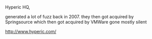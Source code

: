
Hyperic HQ, 

generated a lot of fuzz back in 2007.
they then got acquired by Springsource 
which then got acquired by VMWare
gone mostly silent


http://www.hyperic.com/
